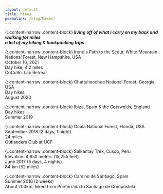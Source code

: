 ```yaml
---
layout: default
title: hikes
permalink: /blog/hikes/
---
```


{:.content-narrow .content-block}
***living off of what i carry on my back and walking for miles***<br>
***a list of my hiking & backpacking trips***

{:.content-narrow .content-block}
Irene's Path to the Scaur, White Mountain National Forest, New Hampshire, USA<br>
October 16, 2021<br>
Day hike, 4.2 miles<br>
CoCoSci Lab Retreat

{:.content-narrow .content-block}
Chattahoochee National Forest, Georgia, USA<br>
Day hikes<br>
August 2020

{:.content-narrow .content-block}
Ibiza, Spain & the Cotswolds, England<br>
Day hikes<br>
Summer 2019

{:.content-narrow .content-block}
Ocala National Forest, Florida, USA<br>
September 2018 (2 days, 1 night)<br>
24 miles<br> 
Outlanders Club at UCF

{:.content-narrow .content-block}
Salkantay Trek, Cusco, Peru<br> 
Elevation: 4,650 meters (15,255 feet)<br>
June 2017 (5 days, 4 nights)<br>
84 km (52 miles)

{:.content-narrow .content-block}
Camino de Santiago, Spain<br>
Summer 2016 (2 weeks)<br>
About 200km, hiked from Ponferrada to Santiago de Compostela